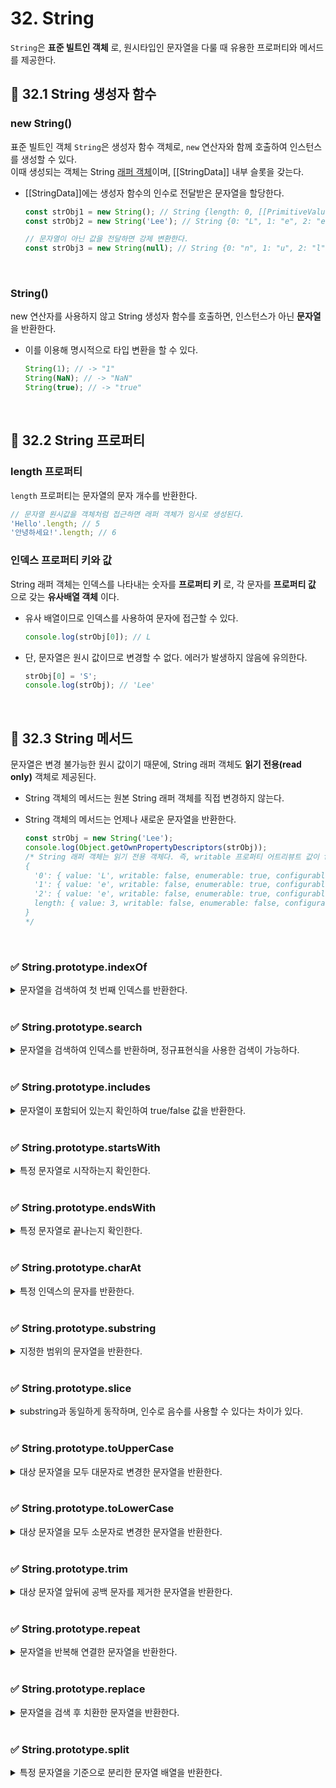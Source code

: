 # 32. String

`String`은 **표준 빌트인 객체** 로, 원시타입인 문자열을 다룰 때 유용한 프로퍼티와 메서드를 제공한다.

## 📌 32.1 String 생성자 함수

### new String()

표준 빌트인 객체 `String`은 생성자 함수 객체로, `new` 연산자와 함께 호출하여 인스턴스를 생성할 수 있다.  
이때 생성되는 객체는 String [래퍼 객체](https://github.com/likelion-ssu/JS-Deep-Dive/blob/main/JS%20Deep%20Dive%20cheat-sheet/21_빌트인-객체.md#-213-원시값과-래퍼-객체)이며, \[\[StringData]] 내부 슬롯을 갖는다.

- \[\[StringData]]에는 생성자 함수의 인수로 전달받은 문자열을 할당한다.

  ```js
  const strObj1 = new String(); // String {length: 0, [[PrimitiveValue]]: ""}
  const strObj2 = new String('Lee'); // String {0: "L", 1: "e", 2: "e", length: 3, [[PrimitiveValue]]: "Lee"}

  // 문자열이 아닌 값을 전달하면 강제 변환한다.
  const strObj3 = new String(null); // String {0: "n", 1: "u", 2: "l", : "l", length: 4, [[PrimitiveValue]]: "null"}
  ```

<br/>

### String()

new 연산자를 사용하지 않고 String 생성자 함수를 호출하면, 인스턴스가 아닌 **문자열** 을 반환한다.

- 이를 이용해 명시적으로 타입 변환을 할 수 있다.

  ```js
  String(1); // -> "1"
  String(NaN); // -> "NaN"
  String(true); // -> "true"
  ```

<br/>

## 📌 32.2 String 프로퍼티

### length 프로퍼티

`length` 프로퍼티는 문자열의 문자 개수를 반환한다.

```js
// 문자열 원시값을 객체처럼 접근하면 래퍼 객체가 임시로 생성된다.
'Hello'.length; // 5
'안녕하세요!'.length; // 6
```

### 인덱스 프로퍼티 키와 값

String 래퍼 객체는 인덱스를 나타내는 숫자를 **프로퍼티 키** 로, 각 문자를 **프로퍼티 값** 으로 갖는 **유사배열 객체** 이다.

- 유사 배열이므로 인덱스를 사용하여 문자에 접근할 수 있다.

  ```js
  console.log(strObj[0]); // L
  ```

- 단, 문자열은 원시 값이므로 변경할 수 없다. 에러가 발생하지 않음에 유의한다.
  ```js
  strObj[0] = 'S';
  console.log(strObj); // 'Lee'
  ```

<br/>

## 📌 32.3 String 메서드

문자열은 변경 불가능한 원시 값이기 때문에, String 래퍼 객체도 **읽기 전용(read only)** 객체로 제공된다.

- String 객체의 메서드는 원본 String 래퍼 객체를 직접 변경하지 않는다.
- String 객체의 메서드는 언제나 새로운 문자열을 반환한다.

  ```js
  const strObj = new String('Lee');
  console.log(Object.getOwnPropertyDescriptors(strObj));
  /* String 래퍼 객체는 읽기 전용 객체다. 즉, writable 프로퍼티 어트리뷰트 값이 false다.
  {
    '0': { value: 'L', writable: false, enumerable: true, configurable: false },
    '1': { value: 'e', writable: false, enumerable: true, configurable: false },
    '2': { value: 'e', writable: false, enumerable: true, configurable: false },
    length: { value: 3, writable: false, enumerable: false, configurable: false }
  }
  */
  ```

<br/>

### ✅ String.prototype.indexOf

<details>
  <summary>문자열을 검색하여 첫 번째 인덱스를 반환한다.</summary>

- indexOf 메서드는 대상 문자열에서 인수로 전달받은 문자열을 검색하여 첫 번째 인덱스를 반환한다.

  ```js
  const str = 'Hello World';
  str.indexOf('l'); // -> 2
  str.indexOf('or'); // -> 7
  ```

- 검색에 실패하면 `-1`을 반환한다. 특정 문자열이 존재 여부를 확인하는데 활용할 수 있다.
  ```js
  str.indexOf('x'); // -> -1
  if (str.indexOf('Hello') !== -1) {
    // 포함되어 있는 경우에 처리할 내용
  }
  ```
- 두 번째 인수로 검색을 시작할 인덱스를 전달할 수 있다.
  ```js
  // 문자열 str의 인덱스 3부터 'l'을 검색하여 첫 번째 인덱스를 반환한다.
  str.indexOf('l', 3); // -> 3
  ```

</details>
<br/>

### ✅ String.prototype.search

<details>
  <summary>문자열을 검색하여 인덱스를 반환하며, 정규표현식을 사용한 검색이 가능하다.</summary>

- search 메서드는 대상 문자열에서 인수로 전달받은 문자열, 정규 표현식과 매치하는 문자열을 검색하여, 일치하는 문자열의 인덱스를 반환한다.
- 검색에 실패하면 `-1`을 반환한다.

  ```js
  const str = 'Hello world';

  // 문자열 str에서 정규 표현식과 매치하는 문자열을 검색하여 일치하는 문자열의 인덱스를 반환한다.
  str.search(/o/); // -> 4
  str.search(/x/); // -> -1
  ```

</details>

<br/>

### ✅ String.prototype.includes

<details>
  <summary>문자열이 포함되어 있는지 확인하여 true/false 값을 반환한다.</summary>

- ES6에서 도입되었다.
- 대상 문자열에 인수로 전달받은 문자열이 포함되어 있는지 확인하여 그 결과를 `true` 또는 `false`로 반환한다.
- 두 번째 인수로 검색을 시작할 인덱스를 전달할 수 있다.

  ```js
  const str = 'Hello world';

  str.includes('Hello'); // -> true
  str.includes(''); // -> true
  str.includes('x'); // -> false
  str.includes(); // -> false

  str.includes('l', 3); // -> true
  str.includes('H', 3); // -> false
  ```

</details>
<br/>

### ✅ String.prototype.startsWith

<details>
  <summary>특정 문자열로 시작하는지 확인한다.</summary>

- ES6에서 도입되었다.
- 대상 문자열이 인수로 전달받은 문자열로 시작하는지 확인하여 true/false 값을 반환한다.
- 두 번째 인수로 검색을 시작할 인덱스를 지정할 수 있다.

  ```js
  const str = 'Hello world';

  // 문자열 str이 'He'로 시작하는지 확인
  str.startsWith('He'); // -> true
  // 문자열 str이 'x'로 시작하는지 확인
  str.startsWith('x'); // -> false

  // 문자열 str의 인덱스 5부터 시작하는 문자열이 ' '로 시작하는지 확인
  str.startsWith(' ', 5); // -> true
  ```

</details>
<br/>

### ✅ String.prototype.endsWith

<details>
  <summary>특정 문자열로 끝나는지 확인한다.</summary>

- ES6에서 도입되었다.
- 대상 문자열이 인수로 전달받은 문자열로 끝나는지 확인하여 그 결과를 true / false 값을 반환한다.

  ```js
  const str = 'Hello world';

  // 문자열 str이 'ld'로 끝나는지 확인
  str.endsWith('ld'); // -> true
  // 문자열 str이 'x'로 끝나는지 확인
  str.endsWith('x'); // -> false

  // 문자열 str의 처음부터 5자리까지('Hello')가 'lo'로 끝나는지 확인
  str.endsWith('lo', 5); // -> true
  ```

  </details>
  <br/>

### ✅ String.prototype.charAt

<details>
  <summary>특정 인덱스의 문자를 반환한다.</summary>

- 대상 문자열에서 인수로 전달받은 인덱스에 위치한 문자를 검색하여 반환한다.
- 인덱스가 문자열의 범위를 벗어난 정수인 경우 빈 문자열을 반환한다.
- 유사한 문자열 메서드로 `String.prototype.charCodeAt`, `String.prototype.codePointAt`가 있다.

  ```js
  const str = 'Hello';

  for (let i = 0; i < str.length; i++) {
    console.log(str.charAt(i)); // H e l l o
  }

  str.charAt(5); // -> ''
  ```

  </details>
  <br/>

### ✅ String.prototype.substring

<details>
  <summary>지정한 범위의 문자열을 반환한다.</summary>

- 대상 문자열에서 첫 번째 인수로 전달받은 인덱스에 위치하는 문자부터 두 번째 인수로 전달받은 인덱스에 위치하는 문자의 바로 이전 문자까지의 부분 문자열을 반환한다.
- 두 번째 인수를 생략하면, 첫 번째 인수의 인덱스 부터 마지막 문자까지 부분 문자열을 반환한다.

  ```js
  const str = 'Hello World';

  str.substring(1, 4); // -> ell
  str.substring(1); // -> 'ello World'
  ```

- 첫 번째 인수가 두 번째 인수보다 작지 않을 경우 다음과 같이 동작한다.

  - 첫 번째 인수 > 두 번째 인수인 경우 두 인수는 교환된다.
  - 인수 < `0` 또는 `NaN`인 경우 `0`으로 취급된다.
  - 인수 > 문자열 길이(str.length)인 경우 인수는 문자열의 길이로 취급된다.

  ```js
  const str = 'Hello World'; // str.length == 11

  // 첫 번째 인수 > 두 번째 인수인 경우 두 인수는 교환된다.
  str.substring(4, 1); // -> 'ell'

  // 인수 < 0 또는 NaN인 경우 0으로 취급된다.
  str.substring(-2); // -> 'Hello World'

  // 인수 > 문자열의 길이(str.length)인 경우 인수는 문자열의 길이(str.length)으로 취급된다.
  str.substring(1, 100); // -> 'ello World'
  str.substring(20); // -> ''
  ```

  - 특정 문자열을 기준으로 앞뒤에 위치한 부분 문자열을 취득할 수 있다.

  ```js
  const str = 'Hello World';
  // 스페이스를 기준으로 앞에 있는 부분 문자열 취득
  str.substring(0, str.indexOf(' ')); // -> 'Hello'

  // 스페이스를 기준으로 뒤에 있는 부분 문자열 취득
  str.substring(str.indexOf(' ') + 1, str.length); // -> 'World'
  ```

</details>
<br/>

### ✅ String.prototype.slice

<details>
  <summary>substring과 동일하게 동작하며, 인수로 음수를 사용할 수 있다는 차이가 있다.</summary>

- slice 메서드는 substring과 동일하게 동작한다.
- 음수인 인수를 전달할 수 있으며, 대상 문자열의 가장 뒤에서부터 시작하여 문자열을 잘라내어 반환한다.

```js
const str = 'hello world';

// substring과 slice 메서드는 동일하게 동작한다.
// 0번째부터 5번째 이전 문자까지 잘라내어 반환
str.substring(0, 5); // -> 'hello'
str.slice(0, 5); // -> 'hello'

// 인덱스가 2인 문자부터 마지막 문자까지 잘라내어 반환
str.substring(2); // -> 'llo world'
str.slice(2); // -> 'llo world'

// 인수 < 0 또는 NaN인 경우 0으로 취급된다.
str.substring(-5); // -> 'hello world'
// slice 메서드는 음수인 인수를 전달할 수 있다. 뒤에서 5자리를 잘라내어 반환한다.
str.slice(-5); // ⟶ 'world'
```

</details>
<br/>

### ✅ String.prototype.toUpperCase

<details>
  <summary>대상 문자열을 모두 대문자로 변경한 문자열을 반환한다.</summary>

```js
const str = 'Hello World!';
str.toUpperCase(); // -> 'HELLO WORLD!'
```

</details>
<br/>

### ✅ String.prototype.toLowerCase

<details>
  <summary>대상 문자열을 모두 소문자로 변경한 문자열을 반환한다.</summary>

```js
const str = 'Hello World!';
str.toLowerCase(); // -> 'hello world!'
```

</details>
<br/>

### ✅ String.prototype.trim

<details>
  <summary>대상 문자열 앞뒤에 공백 문자를 제거한 문자열을 반환한다.</summary>

```js
const str = '   foo  ';
str.trim(); // -> 'foo'
```

- `String.prototype.trimStart`, `String.prototype.trimEnd` 를 사용하면 문자열 앞뒤의 공백을 제거할 수 있다.  
  _2021.01 기준 stage 4에 제안되어있다._

  ```js
  const str = '   foo  ';

  // String.prototype.{trimStart,trimEnd} : Proposal stage 4
  str.trimStart(); // -> 'foo  '
  str.trimEnd(); // -> '   foo'
  ```

- 정규표현식을 사용하여 검색 후 치환할 수 있다.

  ```js
  const str = '   foo  ';

  // 첫 번째 인수로 전달한 정규 표현식에 매치하는 문자열을 두 번째 인수로 전달한 문자열로 치환한다.
  str.replace(/\s/g, ''); // -> 'foo'
  str.replace(/^\s+/g, ''); // -> 'foo  '
  str.replace(/\s+$/g, ''); // -> '   foo'
  ```

</details>
<br/>

### ✅ String.prototype.repeat

<details>
  <summary>문자열을 반복해 연결한 문자열을 반환한다.</summary>

- ES6에서 도입되었다.
- 대상 문자열을 인수로 전달받은 정수만큼 반복해 연결한 새로운 문자열을 반환한다.
- 인수가 0이면 빈 문자열을, 음수이면 `RangeError`를 발생시킨다.
- 인수의 default 값은 0이다.

  ```js
  const str = 'abc';
  str.repeat(); // -> ''
  str.repeat(0); // -> ''
  str.repeat(1); // -> 'abc'
  str.repeat(2); // -> 'abcabc'
  str.repeat(2.5); // -> 'abcabc' (2.5 → 2)
  str.repeat(-1); // -> RangeError: Invalid count value
  ```

  </details>
  <br/>

### ✅ String.prototype.replace

<details>
  <summary>문자열을 검색 후 치환한 문자열을 반환한다.</summary>

- 대상 문자열에서 첫 번째 인수로 전달받은 문자열 또는 정규표현식을 검색하여 두 번째 인수로 전달한 문자열로 치환한 문자열을 반환한다.

  ```js
  const str = 'Hello world';
  // str에서 첫 번째 인수 'world'를 검색하여 두 번째 인수 'Lee'로 치환한다.
  str.replace('world', 'Lee'); // -> 'Hello Lee'
  ```

- 검색된 문자열이 여럿 존재할 경우 첫 번째로 검색된 문자열만 치환한다.

  ```js
  const str = 'Hello world world';
  str.replace('world', 'Lee'); // -> 'Hello Lee world'
  ```

- 특수한 교체 패턴을 사용할 수 있다. 자세한 내용은 MDN의 [함수 설명](https://developer.mozilla.org/ko/docs/Web/JavaScript/Reference/Global_Objects/String/replace)을 참고하자.
  ```js
  const str = 'Hello world';
  // 특수한 교체 패턴을 사용할 수 있다. ($& => 검색된 문자열)
  str.replace('world', '<strong>$&</strong>');
  ```
- 첫 번째 인수로 정규표현식을 사용할 수 있다.

  ```js
  const str = 'Hello Hello';
  // 'hello'를 대소문자를 구별하지 않고 전역 검색한다.
  str.replace(/hello/gi, 'Lee'); // -> 'Lee Lee'
  ```

- 두 번째 인수로 치환 함수를 전달할 수 있다.

  ```js
  // 카멜 케이스를 스네이크 케이스로 변환하는 함수
  function camelToSnake(camelCase) {
    // /.[A-Z]/g는 임의의 한 문자와 대문자로 이루어진 문자열에 매치한다.
    // 치환 함수의 인수로 매치 결과가 전달되고, 치환 함수가 반환한 결과와 매치 결과를 치환한다.
    return camelCase.replace(/.[A-Z]/g, (match) => {
      console.log(match); // 'oW'
      return match[0] + '_' + match[1].toLowerCase();
    });
  }

  const camelCase = 'helloWorld';
  camelToSnake(camelCase); // -> 'hello_world'

  // 스네이크 케이스를 카멜 케이스로 변환하는 함수
  function snakeToCamel(snakeCase) {
    // /_[a-z]/g는 _와 소문자로 이루어진 문자열에 매치한다.
    // 치환 함수의 인수로 매치 결과가 전달되고, 치환 함수가 반환한 결과와 매치 결과를 치환한다.
    return snakeCase.replace(/_[a-z]]/g, (match) => {
      console.log(match); // '_w'
      return match[1].toUpperCase();
    });
  }

  const snakeCase = 'hello_world';
  snakeToCamel(snakeCase); // -> 'helloWorld'
  ```

</details>
<br/>

### ✅ String.prototype.split

<details>
  <summary>특정 문자열을 기준으로 분리한 문자열 배열을 반환한다.</summary>

- 대상 문자열에서 첫 번째 인수로 전달한 문자열 또는 정규 표현식을 검색하여 문자열을 구분한 후 분리된 각 문자열로 이루어진 배열을 반환한다.
- 인수로 빈 문자열을 전달하면 각 문자를 모두 분리한다.
- 인수를 생략하면 대상 문자열 전체를 단일 요소로 하는 배열을 반환한다.

  ```js
  const str = 'How are you doing?';

  // 공백으로 구분(단어로 구분)하여 배열로 반환한다.
  str.split(' '); // -> ["How", "are", "you", "doing?"]

  // \s는 여러 가지 공백 문자(스페이스, 탭 등)를 의미한다. 즉, [\t\r\n\v\f]와 같은 의미다.
  str.split(/\s/); // -> ["How", "are", "you", "doing?"]

  // 인수로 빈 문자열을 전달하면 각 문자를 모두 분리한다.
  str.split(''); // -> ["H", "o", "w", " ", "a", "r", "e", " ", "y", "o", "u", " ", "d", "o", "i", "n", "g", "?"]

  // 인수를 생략하면 대상 문자열 전체를 단일 요소로 하는 배열을 반환한다.
  str.split(); // -> ["How are you doing?"]
  ```

- 두 번째 인수로 배열의 길이를 지정할 수 있다.
  ```js
  // 공백으로 구분하여 배열로 반환한다. 단, 배열의 길이는 3이다
  str.split(' ', 3); // -> ["How", "are", "you"]
  ```
- 배열을 반환하므로, `Array.prototype.reverse`, `Array.prototype.join` 메서드와 함께 사용하면 문자열을 역순으로 뒤집을 수 있다.

  ```js
  // 인수로 전달받은 문자열을 역순으로 뒤집는다.
  function reverseString(str) {
    return str.split('').reverse().join('');
  }

  reverseString('Hello world!'); // -> '!dlrow olleH'
  ```

  </details>
